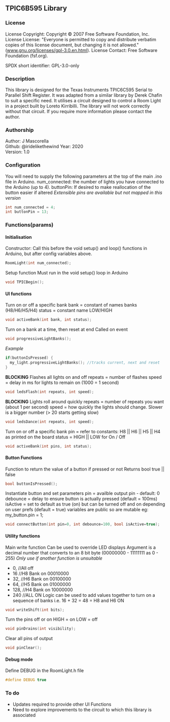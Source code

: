 
## TPIC6B595 Library

### License
License Copyright: Copyright © 2007 Free Software Foundation, Inc.
License License: "Everyone is permitted to copy and distribute verbatim copies of this license document, but changing it is not allowed." (www.gnu.org/licenses/gpl-3.0.en.html).
License Contact: Free Software Foundation (fsf.org).

SPDX short identifier: GPL-3.0-only

### Description
This library is designed for the Texas Instruments TPIC6C595 Serial to Parallel Shift Register. It was adapted from a similar library by Derek Chafin to suit a specific need.
It utilises a circuit designed to control a Room Light in a project built by Loreto Kirribilli. The library will not work correctly without that circuit. If you require more information please contact the author.

### Authorship
Author: J Mascorella  
Github: @iridelikethewind
Year: 2020  
Version: 1.0

### Configuration
You will need to supply the following parameters at the top of the main .ino file in Arduino.
num_connected: the number of lights you have connected to the Arduino (up to 4).
buttonPin: If desired to make reallocation of the button easier if altered
_Extensible pins are available but not mapped in this version_
```c
int num_connected = 4;
int buttonPin = 13;
```

### Functions(params)

#### Initialisation
Constructor: Call this before the void setup() and loop() functions in Arduino, but after config variables above.
```c
RoomLight(int num_connected);
```

Setup function
Must run in the void setup() loop in Arduino
```c
void TPICBegin();
```

#### UI functions

Turn on or off a specific bank
bank = constant of names banks (H8/H6/H5/H4)
status = constant name LOW/HIGH
```c
void activeBank(int bank, int status);
```

Turn on a bank at a time, then reset at end
Called on event
```c
void progressiveLightBanks();
```
_Example_
```c
if(buttonIsPressed) {
  my_light.progressiveLightBanks(); //tracks current, next and reset
}
```

**BLOCKING**
Flashes all lights on and off
repeats = number of flashes
speed = delay in ms for lights to remain on (1000 = 1 second)
```c
void ledsFlash(int repeats, int speed);
```

**BLOCKING**
Lights roll around quickly
repeats = number of repeats you want (about 1 per second)
speed = how quickly the lights should change. Slower is a bigger number (> 20 starts getting slow)
```c
void ledsDance(int repeats, int speed);
```

Turn on or off a specific bank
pin = refer to constants: H8 || H6 || H5 || H4 as printed on the board
status = HIGH || LOW for On / Off
```c
void activeBank(int pins, int status);
```

#### Button Functions

Function to return the value of a button if pressed or not
Returns bool true || false
```c
bool buttonIsPressed();
```

Instantiate button and set parameters
pin = availble output pin - default: 0
debounce = delay to ensure button is actually pressed (default = 100ms)
isActive = set to default as true (on) but can be turned off and on depending on user prefs (default = true)
variables are public so are mutable eg: my_button.pin = 1;
```c
void connectButton(int pin=0, int debounce=100, bool isActive=true);
```

#### Utility functions

Main write function
Can be used to override LED displays
Argument is a decimal number that converts to an 8 bit byte (00000000 - 11111111 as 0 - 255)
_Only use if another function is unsuitable_
* 0, //All off
* 16 //H8 Bank on 00010000
* 32, //H6 Bank on 00100000
* 64, //H5 Bank on 01000000
* 128, //H4 Bank on 10000000
* 240 //ALL ON
Logic can be used to add values together to turn on a sequence of banks i.e.
16 + 32 = 48 = H8 and H6 ON
```c
void writeShift(int bits);
```

Turn the pins off or on
HIGH = on
LOW = off
```c
void pinDrains(int visibility);
```

Clear all pins of output
```c
void pinClear();
```

#### Debug mode

Define DEBUG in the RoomLight.h file
```c
#define DEBUG true
```

### To do
* Updates required to provide other UI Functions
* Need to explore improvements to the circuit to which this library is associated
